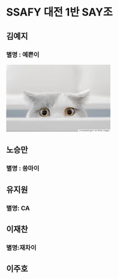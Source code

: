 # SSAFY 대전 1반 SAY조

## 김예지

### 별명 : 예쁜이
![cat](./img/cat.jpg)



## 노승만

### 별명 : 씅마이



## 유지원

### 별명: CA

## 이재찬

### 별명:재차이



## 이주호

### 

